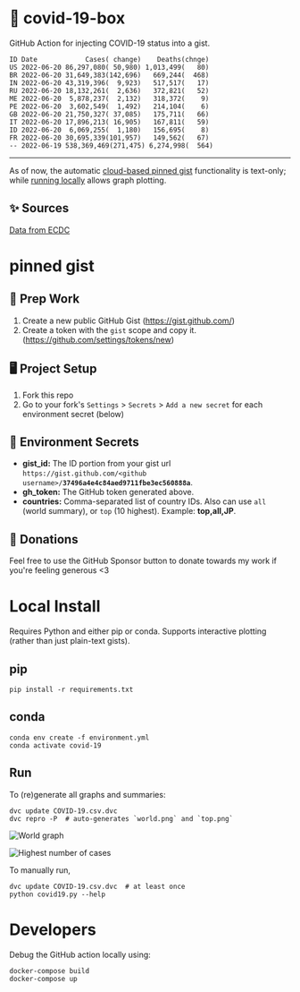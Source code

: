 # 🏥 covid-19-box

GitHub Action for injecting COVID-19 status into a gist.

```
ID Date            Cases( change)    Deaths(chnge)
US 2022-06-20 86,297,080( 50,980) 1,013,499(   80)
BR 2022-06-20 31,649,383(142,696)   669,244(  468)
IN 2022-06-20 43,319,396(  9,923)   517,517(   17)
RU 2022-06-20 18,132,261(  2,636)   372,821(   52)
ME 2022-06-20  5,878,237(  2,132)   318,372(    9)
PE 2022-06-20  3,602,549(  1,492)   214,104(    6)
GB 2022-06-20 21,750,327( 37,085)   175,711(   66)
IT 2022-06-20 17,896,213( 16,905)   167,811(   59)
ID 2022-06-20  6,069,255(  1,180)   156,695(    8)
FR 2022-06-20 30,695,339(101,957)   149,562(   67)
-- 2022-06-19 538,369,469(271,475) 6,274,998(  564)
```

---

As of now, the automatic [cloud-based pinned gist](#pinned-gist) functionality is text-only;
while [running locally](#local-install) allows graph plotting.

## ✨ Sources

[Data from ECDC](https://www.ecdc.europa.eu/en/publications-data/download-todays-data-geographic-distribution-covid-19-cases-worldwide)

# pinned gist

## 🎒 Prep Work
1. Create a new public GitHub Gist (https://gist.github.com/)
1. Create a token with the `gist` scope and copy it. (https://github.com/settings/tokens/new)

## 🖥 Project Setup
1. Fork this repo
1. Go to your fork's `Settings` > `Secrets` > `Add a new secret` for each environment secret (below)

## 🤫 Environment Secrets
- **gist_id:** The ID portion from your gist url `https://gist.github.com/<github username>/`**`37496a4e4c84aed9711fbe3ec560888a`**.
- **gh_token:** The GitHub token generated above.
- **countries:** Comma-separated list of country IDs. Also can use `all` (world summary), or `top` (10 highest). Example: **top,all,JP**.

## 💸 Donations

Feel free to use the GitHub Sponsor button to donate towards my work if you're feeling generous <3

# Local Install

Requires Python and either pip or conda. Supports interactive plotting (rather than just plain-text gists).

## pip

```
pip install -r requirements.txt
```

## conda

```
conda env create -f environment.yml
conda activate covid-19
```

## Run

To (re)generate all graphs and summaries:

```
dvc update COVID-19.csv.dvc
dvc repro -P  # auto-generates `world.png` and `top.png`
```

![World graph](world.png)

![Highest number of cases](top.png)

To manually run,

```
dvc update COVID-19.csv.dvc  # at least once
python covid19.py --help
```

# Developers

Debug the GitHub action locally using:

```
docker-compose build
docker-compose up
```
